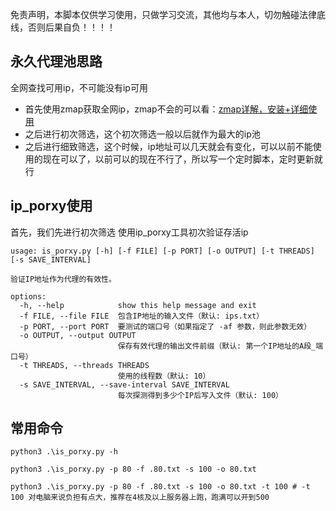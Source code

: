 免责声明，本脚本仅供学习使用，只做学习交流，其他均与本人，切勿触碰法律底线，否则后果自负！！！！

## 永久代理池思路
全网查找可用ip，不可能没有ip可用
- 首先使用zmap获取全网ip，zmap不会的可以看：[zmap详解，安装+详细使用](https://blog.csdn.net/2202_75361164/article/details/143899506)
- 之后进行初次筛选，这个初次筛选一般以后就作为最大的ip池
- 之后进行细致筛选，这个时候，ip地址可以几天就会有变化，可以以前不能使用的现在可以了，以前可以的现在不行了，所以写一个定时脚本，定时更新就行

## ip_porxy使用
首先，我们先进行初次筛选
使用ip_porxy工具初次验证存活ip
```
usage: is_porxy.py [-h] [-f FILE] [-p PORT] [-o OUTPUT] [-t THREADS] [-s SAVE_INTERVAL]

验证IP地址作为代理的有效性。

options:
  -h, --help            show this help message and exit
  -f FILE, --file FILE  包含IP地址的输入文件（默认: ips.txt）
  -p PORT, --port PORT  要测试的端口号（如果指定了 -af 参数，则此参数无效）
  -o OUTPUT, --output OUTPUT
                        保存有效代理的输出文件前缀（默认: 第一个IP地址的A段_端口号）
  -t THREADS, --threads THREADS
                        使用的线程数（默认: 10）
  -s SAVE_INTERVAL, --save-interval SAVE_INTERVAL
                        每次探测得到多少个IP后写入文件（默认: 100）

```

## 常用命令
```
python3 .\is_porxy.py -h

python3 .\is_porxy.py -p 80 -f .80.txt -s 100 -o 80.txt

python3 .\is_porxy.py -p 80 -f .80.txt -s 100 -o 80.txt -t 100 # -t 100 对电脑来说负担有点大，推荐在4核及以上服务器上跑，跑满可以开到500
```



